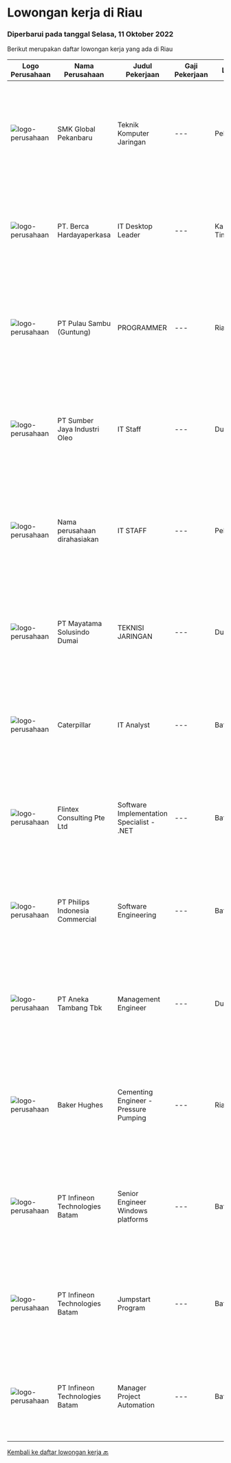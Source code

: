
  # Lowongan kerja di Riau

  ### Diperbarui pada tanggal Selasa, 11 Oktober 2022

  Berikut merupakan daftar lowongan kerja yang ada di Riau

  |Logo Perusahaan | Nama Perusahaan | Judul Pekerjaan | Gaji Pekerjaan | Lokasi | Deskripsi | Tanggal diunggah | Pranala |
  | -------------- | --------------- | --------------- | --------- | --------- | -------------- | ------- | ----------- |
  |![logo-perusahaan](https://i.ibb.co/sqvTCh9/112815900-stock-vector-no-image-available-icon-flat-vector.webp)|SMK Global Pekanbaru|Teknik Komputer Jaringan|---|Pekanbaru|Kualifikasi Pekerjaan Lulusan S1 Komputer Usia Maksimal 40 tahun Memiliki pengalaman kerja Deskripsi Pekerjaan Menangani troubleshooting hardware...|Kamis, 06 Oktober 2022|https://www.jobstreet.co.id/id/job/teknik-komputer-jaringan-4058489?token=0~08fef465-0eb4-4e4b-bc94-37c7ade86964&sectionRank=1&jobId=jobstreet-id-job-4058489|
|![logo-perusahaan](https://image-service-cdn.seek.com.au/6a76252207cfed561e664c874d4631f4aefd8409/ee4dce1061f3f616224767ad58cb2fc751b8d2dc)|PT. Berca Hardayaperkasa|IT Desktop Leader|---|Kalimantan Timur|Responsibilities: Analyzing, diagnosing, and installation to several areas including desktop hardware, operating systems, active directory,...|Jumat, 30 September 2022|https://www.jobstreet.co.id/id/job/it-desktop-leader-4050596?token=0~08fef465-0eb4-4e4b-bc94-37c7ade86964&sectionRank=2&jobId=jobstreet-id-job-4050596|
|![logo-perusahaan](https://image-service-cdn.seek.com.au/21a6f4019a96c806ca7049ef88edf4dbf5f36827/ee4dce1061f3f616224767ad58cb2fc751b8d2dc)|PT Pulau Sambu (Guntung)|PROGRAMMER|---|Riau|Mengatur proses pengembangan software mulai dari konsep hingga pengiriman Menjaga dan meningkatkan pengerjaan software Mengatur siklus awal sampai...|Rabu, 28 September 2022|https://www.jobstreet.co.id/id/job/programmer-4029622?token=0~08fef465-0eb4-4e4b-bc94-37c7ade86964&sectionRank=3&jobId=jobstreet-id-job-4029622|
|![logo-perusahaan](https://image-service-cdn.seek.com.au/58ad3b1420969d35d32a5eb360c73c2684f545e2/ee4dce1061f3f616224767ad58cb2fc751b8d2dc)|PT Sumber Jaya Industri Oleo|IT Staff|---|Dumai|Deskripsi Pekerjaan : Memastikan sistem internet yang melengkapi apps, domain, file server berjalan dengan baik Ikut membantu penyusunan system dan...|Sabtu, 24 September 2022|https://www.jobstreet.co.id/id/job/it-staff-4033177?token=0~08fef465-0eb4-4e4b-bc94-37c7ade86964&sectionRank=4&jobId=jobstreet-id-job-4033177|
|![logo-perusahaan](https://i.ibb.co/sqvTCh9/112815900-stock-vector-no-image-available-icon-flat-vector.webp)|Nama perusahaan dirahasiakan|IT STAFF|---|Pekanbaru|Qualification: • Graduated from S1 majoring in Computer Engineering or Computer Science• Certificate from Microsoft or Institute concerned with the IT...|Jumat, 23 September 2022|https://www.jobstreet.co.id/id/job/it-staff-4042284?token=0~08fef465-0eb4-4e4b-bc94-37c7ade86964&sectionRank=5&jobId=jobstreet-id-job-4042284|
|![logo-perusahaan](https://i.ibb.co/sqvTCh9/112815900-stock-vector-no-image-available-icon-flat-vector.webp)|PT Mayatama Solusindo Dumai|TEKNISI JARINGAN|---|Dumai|KUALIFIKASI : Usia maksimal 25 tahun Memiliki motor dan SIM C Dapat bekerja dalam tekanan Pendidikan minimal SLTA / sederajat Penempatan Kota Dumai,...|Rabu, 21 September 2022|https://www.jobstreet.co.id/id/job/teknisi-jaringan-4039071?token=0~08fef465-0eb4-4e4b-bc94-37c7ade86964&sectionRank=6&jobId=jobstreet-id-job-4039071|
|![logo-perusahaan](https://i.ibb.co/sqvTCh9/112815900-stock-vector-no-image-available-icon-flat-vector.webp)|Caterpillar|IT Analyst|---|Batam|Career Area:Information Technology Job Description:Grow with CaterpillarAt Caterpillar we work hard to understand our customer needs and deliver...|Senin, 10 Oktober 2022|https://www.jobstreet.co.id/id/job/it-analyst-1033160975?token=0~08fef465-0eb4-4e4b-bc94-37c7ade86964&sectionRank=7&jobId=jobstreet-id-job-1033160975|
|![logo-perusahaan](https://i.ibb.co/sqvTCh9/112815900-stock-vector-no-image-available-icon-flat-vector.webp)|Flintex Consulting Pte Ltd|Software Implementation Specialist - .NET|---|Batam|·            Development and / or implementation experience NET, C #, VB NET, Web services.        ·            Code deployment experience with Web...|Senin, 10 Oktober 2022|https://www.jobstreet.co.id/id/job/software-implementation-specialist-.net-1033160931?token=0~08fef465-0eb4-4e4b-bc94-37c7ade86964&sectionRank=8&jobId=jobstreet-id-job-1033160931|
|![logo-perusahaan](https://image-service-cdn.seek.com.au/da470042a30c3b7dbce10e0c4733b0c9ec6fec9a/ee4dce1061f3f616224767ad58cb2fc751b8d2dc)|PT Philips Indonesia Commercial|Software Engineering|---|Batam|Job TitleSoftware EngineeringJob DescriptionPhilips is a global leader in health technology, committed to improving billions of lives worldwide and...|Senin, 10 Oktober 2022|https://www.jobstreet.co.id/id/job/software-engineering-1033126519?token=0~08fef465-0eb4-4e4b-bc94-37c7ade86964&sectionRank=9&jobId=jobstreet-id-job-1033126519|
|![logo-perusahaan](https://image-service-cdn.seek.com.au/a25587edc86ce6ef79355b2886d3aab91b07e6a0/ee4dce1061f3f616224767ad58cb2fc751b8d2dc)|PT Aneka Tambang Tbk|Management Engineer|---|Dumai|PT Aneka Tambang (Persero) Tbk – Antam is one of the largest mining SOEs in Indonesia. The Company was established in 1968 as a result of the merger...|Jumat, 07 Oktober 2022|https://www.jobstreet.co.id/id/job/management-engineer-1033147445?token=0~08fef465-0eb4-4e4b-bc94-37c7ade86964&sectionRank=10&jobId=jobstreet-id-job-1033147445|
|![logo-perusahaan](https://image-service-cdn.seek.com.au/f265e6d35d90e3a2d84b670c7c68b9a179cb4668/ee4dce1061f3f616224767ad58cb2fc751b8d2dc)|Baker Hughes|Cementing Engineer - Pressure Pumping|---|Riau|Cementing EngineerDo you enjoy being part of team that provides high-quality services for our customers?Do you enjoy creating and shaping cementing...|Senin, 03 Oktober 2022|https://www.jobstreet.co.id/id/job/cementing-engineer-pressure-pumping-1033292105?token=0~08fef465-0eb4-4e4b-bc94-37c7ade86964&sectionRank=11&jobId=jobstreet-id-job-1033292105|
|![logo-perusahaan](https://i.ibb.co/sqvTCh9/112815900-stock-vector-no-image-available-icon-flat-vector.webp)|PT Infineon Technologies Batam|Senior Engineer Windows platforms|---|Batam|At a glanceIn this role, your responsibility is to perform Data Centre Facility and Windows Server Platform.Job descriptionIn your new role you will:...|Rabu, 21 September 2022|https://www.jobstreet.co.id/id/job/senior-engineer-windows-platforms-1033113133?token=0~08fef465-0eb4-4e4b-bc94-37c7ade86964&sectionRank=12&jobId=jobstreet-id-job-1033113133|
|![logo-perusahaan](https://i.ibb.co/sqvTCh9/112815900-stock-vector-no-image-available-icon-flat-vector.webp)|PT Infineon Technologies Batam|Jumpstart Program|---|Batam|At a glanceJoin our 12 months Jumpstart Program and you will have the opportunity to grow your career in the Semiconductor industry!Job descriptionIn...|Rabu, 21 September 2022|https://www.jobstreet.co.id/id/job/jumpstart-program-1033133203?token=0~08fef465-0eb4-4e4b-bc94-37c7ade86964&sectionRank=13&jobId=jobstreet-id-job-1033133203|
|![logo-perusahaan](https://i.ibb.co/sqvTCh9/112815900-stock-vector-no-image-available-icon-flat-vector.webp)|PT Infineon Technologies Batam|Manager Project Automation|---|Batam|At a glanceIn this role, you will manage Batam Industry 4.0 automation projects as the Batam Factory moves towards a highly automated production...|Rabu, 21 September 2022|https://www.jobstreet.co.id/id/job/manager-project-automation-1033099771?token=0~08fef465-0eb4-4e4b-bc94-37c7ade86964&sectionRank=14&jobId=jobstreet-id-job-1033099771|


  [Kembali ke daftar lowongan kerja 🔙](../README.md#daftar-lowongan-kerja)
  